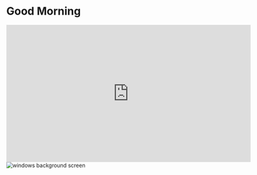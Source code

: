 <html lang="en">
  <head>
  <title>Hello world</title>
  <link rel="stylesheet" href="styles.css"> 
  </head>
  <body>
    <h1>Good Morning</h1>
<iframe  class="back" src="https://player.vimeo.com/video/1030373647?autoplay=1&loop=1" width="640" height="360" frameborder="0"    allowfullscreen></iframe>
    <img class="windows" src="https://github.com/user-attachments/assets/0b29071d-d89a-4f03-ad38-a003c93541ee" alt="windows background screen">
  </body>
</html>






